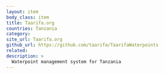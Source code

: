 ```yaml
---
layout: item
body_class: item
title: Taarifa.org
countries: Tanzania
category: 
site_url: Taarifa.org
github_url: https://github.com/taarifa/TaarifaWaterpoints
related: 
description: >
  Waterpoint management system for Tanzania
---
```

